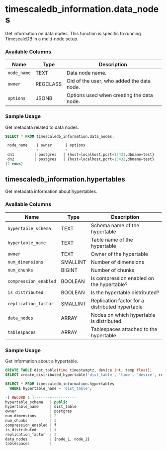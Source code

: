 # timescaledb_information.data_nodes 

Get information on data nodes. This function is specific to running
TimescaleDB in a multi-node setup.

### Available Columns

|Name|Type|Description|
|---|---|---|
| `node_name` | TEXT | Data node name. |
| `owner` | REGCLASS | Oid of the user, who added the data node. |
| `options` | JSONB | Options used when creating the data node. |

### Sample Usage

Get metadata related to data nodes.

```sql
SELECT * FROM timescaledb_information.data_nodes;

 node_name    | owner      | options                        
--------------+------------+--------------------------------
 dn1         | postgres   | {host=localhost,port=15431,dbname=test}   
 dn2         | postgres   | {host=localhost,port=15432,dbname=test} 
(2 rows)
```

## timescaledb_information.hypertables 

Get metadata information about hypertables.

### Available Columns 

|Name|Type|Description|
|---|---|---|
| `hypertable_schema` | TEXT | Schema name of the hypertable |
| `hypertable_name` | TEXT | Table name of the hypertable |
| `owner` | TEXT | Owner of the hypertable |
| `num_dimensions` | SMALLINT | Number of dimensions |
| `num_chunks` | BIGINT | Number of chunks |
| `compression_enabled` | BOOLEAN | Is compression enabled on the hypertable?|
| `is_distributed` | BOOLEAN | Is the hypertable distributed?|
| `replication_factor` | SMALLINT | Replication factor for a distributed hypertable|
| `data_nodes` | ARRAY | Nodes on which hypertable is distributed|
| `tablespaces` | ARRAY | Tablespaces attached to the hypertable |

### Sample Usage 

Get information about a hypertable.

```sql
CREATE TABLE dist_table(time timestamptz, device int, temp float);
SELECT create_distributed_hypertable('dist_table', 'time', 'device', replication_factor => 2);

SELECT * FROM timescaledb_information.hypertables
  WHERE hypertable_name = 'dist_table';

-[ RECORD 1 ]-------+-----------
hypertable_schema   | public
hypertable_name     | dist_table
owner               | postgres 
num_dimensions      | 2
num_chunks          | 3
compression_enabled | f
is_distributed      | t
replication_factor  | 2
data_nodes          | {node_1, node_2}
tablespaces         | 
```